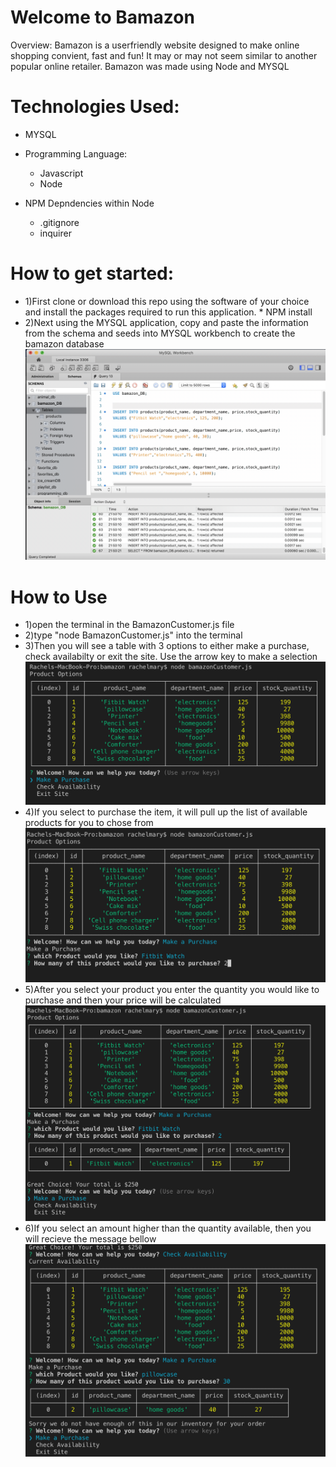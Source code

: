 # Welcome to Bamazon

Overview:
Bamazon is a userfriendly website designed to make online shopping convient, fast and fun! It may or may not seem similar to another popular online retailer. Bamazon was made using Node and MYSQL

# Technologies Used:
 * MYSQL
* Programming Language:
    * Javascript
    * Node 

* NPM Depndencies within Node
    * .gitignore
    * inquirer

# How to get started:

* 1)First clone or download this repo using the software of your choice and install the packages required to run this application. 
        * NPM install 
* 2)Next using the MYSQL application, copy and paste the information from the schema and seeds into MYSQL workbench to create the bamazon database 
![](images/MYSQL.png)

# How to Use
* 1)open the terminal in the BamazonCustomer.js file 
* 2)type "node BamazonCustomer.js" into the terminal
* 3)Then you will see a table with 3 options to either make a purchase, check availabilty or exit the site. Use the arrow key to make a selection
![](images/MainScreen.png)
* 4)If you select to purchase the item, it will pull up the list of available products for you to chose from
![](images/purchase1.png)
* 5)After you select your product you enter the quantity you would like to purchase and then your price will be calculated
![](images/purchase2.png)
* 6)If you select an amount higher than the quantity available, then you will recieve the message bellow 
![](images/lowinventory.png)
